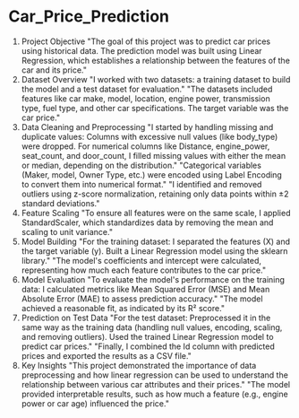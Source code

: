 # Car_Price_Prediction
1. Project Objective
"The goal of this project was to predict car prices using historical data. The prediction model was built using Linear Regression, which establishes a relationship between the features of the car and its price."
2. Dataset Overview
"I worked with two datasets: a training dataset to build the model and a test dataset for evaluation."
"The datasets included features like car make, model, location, engine power, transmission type, fuel type, and other car specifications. The target variable was the car price."
3. Data Cleaning and Preprocessing
"I started by handling missing and duplicate values:
Columns with excessive null values (like body_type) were dropped.
For numerical columns like Distance, engine_power, seat_count, and door_count, I filled missing values with either the mean or median, depending on the distribution."
"Categorical variables (Maker, model, Owner Type, etc.) were encoded using Label Encoding to convert them into numerical format."
"I identified and removed outliers using z-score normalization, retaining only data points within ±2 standard deviations."
4. Feature Scaling
"To ensure all features were on the same scale, I applied StandardScaler, which standardizes data by removing the mean and scaling to unit variance."
5. Model Building
"For the training dataset:
I separated the features (X) and the target variable (y).
Built a Linear Regression model using the sklearn library."
"The model's coefficients and intercept were calculated, representing how much each feature contributes to the car price."
6. Model Evaluation
"To evaluate the model's performance on the training data:
I calculated metrics like Mean Squared Error (MSE) and Mean Absolute Error (MAE) to assess prediction accuracy."
"The model achieved a reasonable fit, as indicated by its R² score."
7. Prediction on Test Data
"For the test dataset:
Preprocessed it in the same way as the training data (handling null values, encoding, scaling, and removing outliers).
Used the trained Linear Regression model to predict car prices."
"Finally, I combined the Id column with predicted prices and exported the results as a CSV file."
8. Key Insights
"This project demonstrated the importance of data preprocessing and how linear regression can be used to understand the relationship between various car attributes and their prices."
"The model provided interpretable results, such as how much a feature (e.g., engine power or car age) influenced the price."
